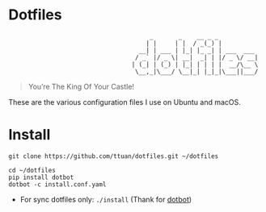 # Dotfiles

```
                                       _       _    __ _ _
                                      | |     | |  / _(_) |
                                    __| | ___ | |_| |_ _| | ___  ___
                                   / _` |/ _ \| __|  _| | |/ _ \/ __|
                                  | (_| | (_) | |_| | | | |  __/\__ \
                                   \__,_|\___/ \__|_| |_|_|\___||___/

```

> You’re The King Of Your Castle!

These are the various configuration files I use on Ubuntu and macOS.

# Install

```
git clone https://github.com/ttuan/dotfiles.git ~/dotfiles

cd ~/dotfiles
pip install dotbot
dotbot -c install.conf.yaml
```

* For sync dotfiles only: `./install` (Thank for [dotbot](https://github.com/anishathalye/dotbot))

